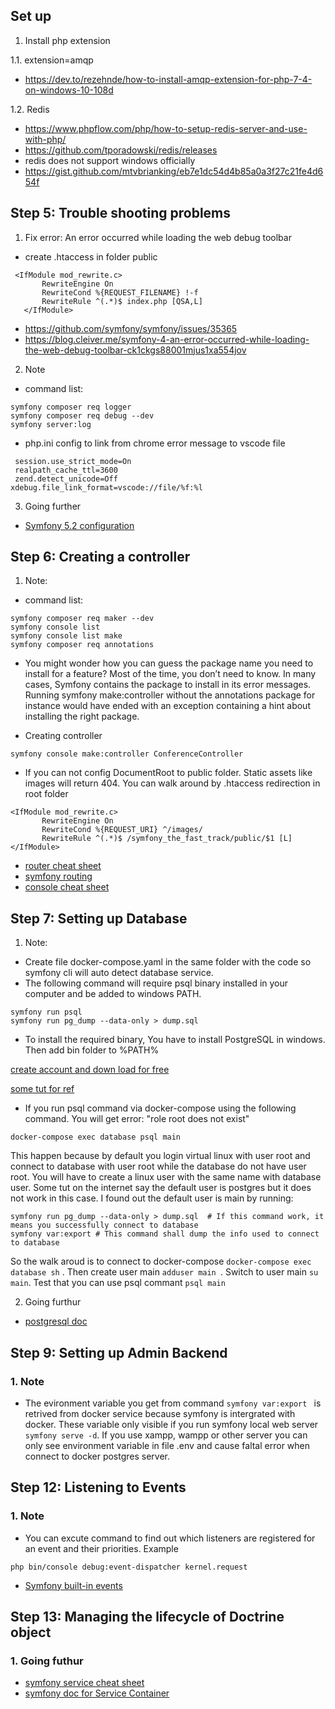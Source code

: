 

## Set up
1. Install php extension

1.1.  extension=amqp
- https://dev.to/rezehnde/how-to-install-amqp-extension-for-php-7-4-on-windows-10-108d

1.2. Redis
- https://www.phpflow.com/php/how-to-setup-redis-server-and-use-with-php/
- https://github.com/tporadowski/redis/releases
- redis does not support windows officially
- https://gist.github.com/mtvbrianking/eb7e1dc54d4b85a0a3f27c21fe4d654f

## Step 5: Trouble shooting problems
1. Fix error: An error occurred while loading the web debug toolbar
- create .htaccess in folder public
```
 <IfModule mod_rewrite.c>
       RewriteEngine On
       RewriteCond %{REQUEST_FILENAME} !-f
       RewriteRule ^(.*)$ index.php [QSA,L]
   </IfModule>
```
- https://github.com/symfony/symfony/issues/35365
- https://blog.cleiver.me/symfony-4-an-error-occurred-while-loading-the-web-debug-toolbar-ck1ckgs88001mjus1xa554jov

2. Note
- command list:
```
symfony composer req logger
symfony composer req debug --dev
symfony server:log
```
- php.ini config to link from chrome error message to vscode file
```
 session.use_strict_mode=On
 realpath_cache_ttl=3600
 zend.detect_unicode=Off
xdebug.file_link_format=vscode://file/%f:%l
```

3. Going further
- [Symfony 5.2 configuration](https://symfony.com/doc/current/configuration.html)

## Step 6: Creating a controller
1. Note:
- command list:
```
symfony composer req maker --dev
symfony console list
symfony console list make
symfony composer req annotations
```
- You might wonder how you can guess the package name you need to install for a feature? Most of the time, you don’t need to know. In many cases, Symfony contains the package to install in its error messages. Running symfony make:controller without the annotations package for instance would have ended with an exception containing a hint about installing the right package.

- Creating controller
```
symfony console make:controller ConferenceController
```
- If you can not config DocumentRoot to public folder. Static assets like images will return 404. You can walk around by .htaccess redirection in root folder
```
<IfModule mod_rewrite.c>
       RewriteEngine On
       RewriteCond %{REQUEST_URI} ^/images/
       RewriteRule ^(.*)$ /symfony_the_fast_track/public/$1 [L]
</IfModule>
```
- [router cheat sheet](https://github.com/andreia/symfony-cheat-sheets/blob/master/Symfony4/routing_en_part1.pdf)
- [symfony routing](https://symfony.com/doc/current/routing.html)
- [console cheat sheet](https://github.com/andreia/symfony-cheat-sheets/blob/master/Symfony4/console_en_42.pdf)

## Step 7: Setting up Database
1. Note:

- Create file docker-compose.yaml in the same folder with the code so symfony cli will auto detect database service.
- The following command will require psql binary installed in your computer and be added to windows PATH.
```
symfony run psql
symfony run pg_dump --data-only > dump.sql
```
- To install the required binary, You have to install PostgreSQL in windows. Then add bin folder to %PATH%

[create account and down load for free](https://www.enterprisedb.com/downloads/postgresql)

[some tut for ref](http://www.7codes.info/post/13/install-postgresql-in-xampp-on-windows-and-integrate-phppgadmin-tool)

- If you run psql command via docker-compose using the following command. You will get error: "role root does not exist"
```
docker-compose exec database psql main
```
This happen because by default you login virtual linux with user root and connect to database with user root while the database do not have user root. You will have to create a linux user with the same name with database user. Some tut on the internet say the default user is postgres but it does not work in this case. I found out the default user is main by running:
```
symfony run pg_dump --data-only > dump.sql  # If this command work, it means you successfully connect to database
symfony var:export # This command shall dump the info used to connect to database
```
So the walk aroud is to connect to docker-compose ```docker-compose exec database sh``` . Then create user main ```adduser main ```. Switch to user main ```su main```. Test that you can use psql commant ``` psql main ```

2. Going furthur
- [postgresql doc](https://www.postgresql.org/docs/current/index.html)

## Step 9: Setting up Admin Backend
### 1. Note
- The evironment variable you get from command ```symfony var:export ``` is retrived from docker service because symfony is intergrated with docker. These variable only visible if you run symfony local web server ```symfony serve -d```. If you use xampp, wampp or other server you can only see environment variable in file .env and cause faltal error when connect to docker postgres server. 

## Step 12: Listening to Events
### 1. Note
- You can excute command to find out which listeners are registered for an event and their priorities. Example
```
php bin/console debug:event-dispatcher kernel.request
```
- [Symfony built-in events](https://symfony.com/doc/current/reference/events.html)

## Step 13: Managing the lifecycle of Doctrine object

### 1. Going futhur
- [symfony service cheat sheet](https://github.com/andreia/symfony-cheat-sheets/blob/master/Symfony4/services_en_42.pdf)
- [symfony doc for Service Container](https://symfony.com/doc/current/service_container.html)